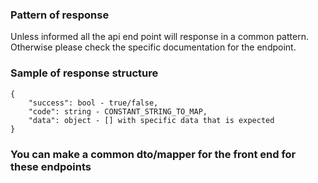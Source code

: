 ### Pattern of response
Unless informed all the api end point will response in a common pattern. Otherwise please check the
specific documentation for the endpoint.

### Sample of response structure
```
{
    "success": bool - true/false,
    "code": string - CONSTANT_STRING_TO_MAP,
    "data": object - [] with specific data that is expected
}
```

### You can make a common dto/mapper for the front end for these endpoints